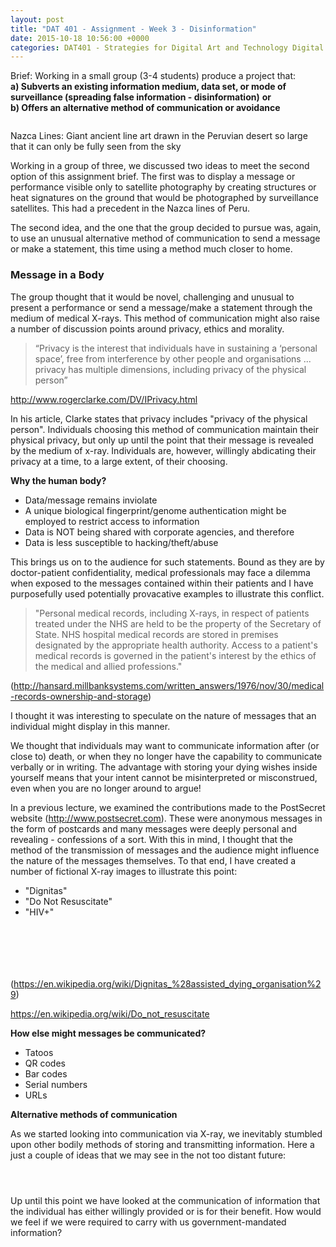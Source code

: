 ```yaml
---
layout: post
title: "DAT 401 - Assignment - Week 3 - Disinformation"
date: 2015-10-18 10:56:00 +0000
categories: DAT401 - Strategies for Digital Art and Technology Digital Art and Technology
---
```


<!-- wp:paragraph {"className":"brief"} -->
<p class="brief">Brief: Working in a small group (3-4 students) produce a project that:<br><strong>a) Subverts an existing information medium, data set, or mode of surveillance (spreading false information - disinformation)</strong> <strong>or</strong> <br><strong>b) Offers an alternative method of communication or avoidance</strong></p>
<!-- /wp:paragraph -->

<!-- wp:gallery {"linkTo":"media","sizeSlug":"medium","align":"left"} -->
<figure class="wp-block-gallery alignleft has-nested-images columns-default is-cropped"><!-- wp:image {"id":539,"sizeSlug":"medium","linkDestination":"media"} -->
<figure class="wp-block-image size-medium"><a href="{{ site.baseurl }}/wp-content/uploads/2023/05/nazca_lines.jpg"><img src="https://www.circleseven.co.uk/wp-content/uploads/2023/05/nazca_lines-300x240.jpg" alt="" class="wp-image-539"/></a></figure>
<!-- /wp:image --></figure>
<!-- /wp:gallery -->

<!-- wp:paragraph -->
<p>Nazca Lines: Giant ancient line art drawn in the Peruvian desert so large that it can only be fully seen from the sky</p>
<!-- /wp:paragraph -->

<!-- wp:paragraph -->
<p>Working in a group of three, we discussed two ideas to meet the second option of this assignment brief. The first was to display a message or performance visible only to satellite photography by creating structures or heat signatures on the ground that would be photographed by surveillance satellites. This had a precedent in the Nazca lines of Peru.</p>
<!-- /wp:paragraph -->

<!-- wp:paragraph -->
<p>The second idea, and the one that the group decided to pursue was, again, to use an unusual alternative method of communication to send a message or make a statement, this time using a method much closer to home.</p>
<!-- /wp:paragraph -->

<!-- wp:heading {"level":3} -->
<h3 class="wp-block-heading">Message in a Body</h3>
<!-- /wp:heading -->

<!-- wp:paragraph -->
<p>The group thought that it would be novel, challenging and unusual to present a performance or send a message/make a statement through the medium of medical X-rays. This method of communication might also raise a number of discussion points around privacy, ethics and morality.</p>
<!-- /wp:paragraph -->

<!-- wp:quote -->
<blockquote class="wp-block-quote"><!-- wp:paragraph -->
<p>“Privacy is the interest that individuals have in sustaining a ‘personal space’, free from interference by other people and organisations ... privacy has multiple dimensions, including privacy of the physical person”</p>
<!-- /wp:paragraph --></blockquote>
<!-- /wp:quote -->

<!-- wp:paragraph -->
<p><a href="http://www.rogerclarke.com/DV/IPrivacy.html">http://www.rogerclarke.com/DV/IPrivacy.html</a></p>
<!-- /wp:paragraph -->

<!-- wp:paragraph -->
<p>In his article, Clarke states that privacy includes "privacy of the physical person". Individuals choosing this method of communication maintain their physical privacy, but only up until the point that their message is revealed by the medium of x-ray. Individuals are, however, willingly abdicating their privacy at a time, to a large extent, of their choosing.</p>
<!-- /wp:paragraph -->

<!-- wp:paragraph -->
<p><strong>Why the human body?</strong></p>
<!-- /wp:paragraph -->

<!-- wp:list -->
<ul><!-- wp:list-item -->
<li>Data/message remains inviolate</li>
<!-- /wp:list-item -->

<!-- wp:list-item -->
<li>A unique biological fingerprint/genome authentication might be employed to restrict access to information</li>
<!-- /wp:list-item -->

<!-- wp:list-item -->
<li>Data is NOT being shared with corporate agencies, and therefore</li>
<!-- /wp:list-item -->

<!-- wp:list-item -->
<li>Data is less susceptible to hacking/theft/abuse</li>
<!-- /wp:list-item --></ul>
<!-- /wp:list -->

<!-- wp:paragraph -->
<p>This brings us on to the audience for such statements. Bound as they are by doctor-patient confidentiality, medical professionals may face a dilemma when exposed to the messages contained within their patients and I have purposefully used potentially provacative examples to illustrate this conflict.</p>
<!-- /wp:paragraph -->

<!-- wp:quote -->
<blockquote class="wp-block-quote"><!-- wp:paragraph -->
<p>"Personal medical records, including X-rays, in respect of patients treated under the NHS are held to be the property of the Secretary of State. NHS hospital medical records are stored in premises designated by the appropriate health authority. Access to a patient's medical records is governed in the patient's interest by the ethics of the medical and allied professions."</p>
<!-- /wp:paragraph --></blockquote>
<!-- /wp:quote -->

<!-- wp:paragraph -->
<p>(<a href="http://hansard.millbanksystems.com/written_answers/1976/nov/30/medical-records-ownership-and-storage">http://hansard.millbanksystems.com/written_answers/1976/nov/30/medical-records-ownership-and-storage</a>)</p>
<!-- /wp:paragraph -->

<!-- wp:paragraph -->
<p>I thought it was interesting to speculate on the nature of messages that an individual might display in this manner.</p>
<!-- /wp:paragraph -->

<!-- wp:paragraph -->
<p>We thought that individuals may want to communicate information after (or close to) death, or when they no longer have the capability to communicate verbally or in writing. The advantage with storing your dying wishes inside yourself means that your intent cannot be misinterpreted or misconstrued, even when you are no longer around to argue!</p>
<!-- /wp:paragraph -->

<!-- wp:paragraph -->
<p>In a previous lecture, we examined the contributions made to the PostSecret website (<a href="http://www.postsecret.com">http://www.postsecret.com</a>). These were anonymous messages in the form of postcards and many messages were deeply personal and revealing - confessions of a sort. With this in mind, I thought that the method of the transmission of messages and the audience might influence the nature of the messages themselves. To that end, I have created a number of fictional X-ray images to illustrate this point:</p>
<!-- /wp:paragraph -->

<!-- wp:list -->
<ul><!-- wp:list-item -->
<li>"Dignitas"</li>
<!-- /wp:list-item -->

<!-- wp:list-item -->
<li>"Do Not Resuscitate"</li>
<!-- /wp:list-item -->

<!-- wp:list-item -->
<li>"HIV+"</li>
<!-- /wp:list-item --></ul>
<!-- /wp:list -->

<!-- wp:gallery {"linkTo":"media","sizeSlug":"medium"} -->
<figure class="wp-block-gallery has-nested-images columns-default is-cropped"><!-- wp:image {"id":544,"sizeSlug":"medium","linkDestination":"media"} -->
<figure class="wp-block-image size-medium"><a href="{{ site.baseurl }}/wp-content/uploads/2023/05/dignitas-scaled-1.jpg"><img src="https://www.circleseven.co.uk/wp-content/uploads/2023/05/dignitas-scaled-1-300x169.jpg" alt="" class="wp-image-544"/></a></figure>
<!-- /wp:image -->

<!-- wp:image {"id":541,"sizeSlug":"medium","linkDestination":"media"} -->
<figure class="wp-block-image size-medium"><a href="{{ site.baseurl }}/wp-content/uploads/2023/05/dignitas_detail.jpg"><img src="https://www.circleseven.co.uk/wp-content/uploads/2023/05/dignitas_detail-297x300.jpg" alt="" class="wp-image-541"/></a></figure>
<!-- /wp:image -->

<!-- wp:image {"id":546,"sizeSlug":"medium","linkDestination":"media"} -->
<figure class="wp-block-image size-medium"><a href="{{ site.baseurl }}/wp-content/uploads/2023/05/dnr.jpg"><img src="https://www.circleseven.co.uk/wp-content/uploads/2023/05/dnr-300x245.jpg" alt="" class="wp-image-546"/></a></figure>
<!-- /wp:image -->

<!-- wp:image {"id":543,"sizeSlug":"medium","linkDestination":"media"} -->
<figure class="wp-block-image size-medium"><a href="{{ site.baseurl }}/wp-content/uploads/2023/05/dnr_detail.jpg"><img src="https://www.circleseven.co.uk/wp-content/uploads/2023/05/dnr_detail-300x283.jpg" alt="" class="wp-image-543"/></a></figure>
<!-- /wp:image -->

<!-- wp:image {"id":545,"sizeSlug":"medium","linkDestination":"media"} -->
<figure class="wp-block-image size-medium"><a href="{{ site.baseurl }}/wp-content/uploads/2023/05/hiv.jpg"><img src="https://www.circleseven.co.uk/wp-content/uploads/2023/05/hiv-197x300.jpg" alt="" class="wp-image-545"/></a></figure>
<!-- /wp:image -->

<!-- wp:image {"id":542,"sizeSlug":"medium","linkDestination":"media"} -->
<figure class="wp-block-image size-medium"><a href="{{ site.baseurl }}/wp-content/uploads/2023/05/hiv_detail.jpg"><img src="https://www.circleseven.co.uk/wp-content/uploads/2023/05/hiv_detail-267x300.jpg" alt="" class="wp-image-542"/></a></figure>
<!-- /wp:image --></figure>
<!-- /wp:gallery -->

<!-- wp:paragraph -->
<p>(<a href="https://en.wikipedia.org/wiki/Dignitas_%28assisted_dying_organisation%29">https://en.wikipedia.org/wiki/Dignitas_%28assisted_dying_organisation%29</a>)</p>
<!-- /wp:paragraph -->

<!-- wp:paragraph -->
<p><a href="https://en.wikipedia.org/wiki/Do_not_resuscitate">https://en.wikipedia.org/wiki/Do_not_resuscitate</a></p>
<!-- /wp:paragraph -->

<!-- wp:paragraph -->
<p><strong>How else might messages be communicated?</strong></p>
<!-- /wp:paragraph -->

<!-- wp:list -->
<ul><!-- wp:list-item -->
<li>Tatoos</li>
<!-- /wp:list-item -->

<!-- wp:list-item -->
<li>QR codes</li>
<!-- /wp:list-item -->

<!-- wp:list-item -->
<li>Bar codes</li>
<!-- /wp:list-item -->

<!-- wp:list-item -->
<li>Serial numbers</li>
<!-- /wp:list-item -->

<!-- wp:list-item -->
<li>URLs</li>
<!-- /wp:list-item --></ul>
<!-- /wp:list -->

<!-- wp:paragraph -->
<p><strong>Alternative methods of communication</strong></p>
<!-- /wp:paragraph -->

<!-- wp:paragraph -->
<p>As we started looking into communication via X-ray, we inevitably stumbled upon other bodily methods of storing and transmitting information. Here a just a couple of ideas that we may see in the not too distant future:</p>
<!-- /wp:paragraph -->

<!-- wp:gallery {"linkTo":"media","sizeSlug":"medium"} -->
<figure class="wp-block-gallery has-nested-images columns-default is-cropped"><!-- wp:image {"id":549,"sizeSlug":"medium","linkDestination":"media"} -->
<figure class="wp-block-image size-medium"><a href="{{ site.baseurl }}/wp-content/uploads/2023/05/hitman.jpg"><img src="https://www.circleseven.co.uk/wp-content/uploads/2023/05/hitman-224x300.jpg" alt="" class="wp-image-549"/></a></figure>
<!-- /wp:image -->

<!-- wp:image {"id":550,"sizeSlug":"medium","linkDestination":"media"} -->
<figure class="wp-block-image size-medium"><a href="{{ site.baseurl }}/wp-content/uploads/2023/05/qr.jpg"><img src="https://www.circleseven.co.uk/wp-content/uploads/2023/05/qr-259x300.jpg" alt="" class="wp-image-550"/></a></figure>
<!-- /wp:image -->

<!-- wp:image {"id":551,"sizeSlug":"medium","linkDestination":"media"} -->
<figure class="wp-block-image size-medium"><a href="{{ site.baseurl }}/wp-content/uploads/2023/05/usb-finger.jpg"><img src="https://www.circleseven.co.uk/wp-content/uploads/2023/05/usb-finger-284x300.jpg" alt="" class="wp-image-551"/></a></figure>
<!-- /wp:image --></figure>
<!-- /wp:gallery -->

<!-- wp:paragraph -->
<p>Up until this point we have looked at the communication of information that the individual has either willingly provided or is for their benefit. How would we feel if we were required to carry with us government-mandated information?</p>
<!-- /wp:paragraph -->

<!-- wp:gallery {"linkTo":"media","sizeSlug":"medium"} -->
<figure class="wp-block-gallery has-nested-images columns-default is-cropped"><!-- wp:image {"id":553,"sizeSlug":"medium","linkDestination":"media"} -->
<figure class="wp-block-image size-medium"><a href="{{ site.baseurl }}/wp-content/uploads/2023/05/crim-rec-zoom.jpg"><img src="https://www.circleseven.co.uk/wp-content/uploads/2023/05/crim-rec-zoom-300x169.jpg" alt="" class="wp-image-553"/></a></figure>
<!-- /wp:image --></figure>
<!-- /wp:gallery -->